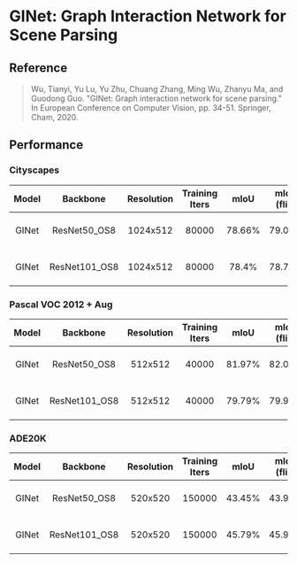 # GINet: Graph Interaction Network for Scene Parsing

## Reference

> Wu, Tianyi, Yu Lu, Yu Zhu, Chuang Zhang, Ming Wu, Zhanyu Ma, and Guodong Guo. "GINet: Graph interaction network for scene parsing." In European Conference on Computer Vision, pp. 34-51. Springer, Cham, 2020.


## Performance

### Cityscapes

| Model | Backbone | Resolution | Training Iters | mIoU | mIoU (flip) | mIoU (ms+flip) | Links |
|:-:|:-:|:-:|:-:|:-:|:-:|:-:|:-:|
|GINet|ResNet50_OS8|1024x512|80000|78.66%|79.07%|79.2%|[model](https://bj.bcebos.com/paddleseg/dygraph/cityscapes/ginet_resnet50_os8_cityscapes_1024×512_80k/model.pdparams) \| [log](https://bj.bcebos.com/paddleseg/dygraph/cityscapes/ginet_resnet50_os8_cityscapes_1024×512_80k/train.log) \| [vdl](https://paddlepaddle.org.cn/paddle/visualdl/service/app?id=bb439dc87b311c4105c426eadd5a641e) |
|GINet|ResNet101_OS8|1024x512|80000|78.4%|78.72%|78.99|[model](https://bj.bcebos.com/paddleseg/dygraph/cityscapes/ginet_resnet101_os8_cityscapes_1024×512_80k/model.pdparams) \| [log](https://bj.bcebos.com/paddleseg/dygraph/cityscapes/ginet_resnet101_os8_cityscapes_1024×512_80k/train.log) \| [vdl](https://paddlepaddle.org.cn/paddle/visualdl/service/app?id=ffae8d094b755a4313d6e02540de9515) |

### Pascal VOC 2012 + Aug

| Model | Backbone | Resolution | Training Iters | mIoU | mIoU (flip) | mIoU (ms+flip) | Links |
|:-:|:-:|:-:|:-:|:-:|:-:|:-:|:-:|
|GINet|ResNet50_OS8|512x512|40000|81.97%|82.02%|81.65%|[model](https://bj.bcebos.com/paddleseg/dygraph/pascal_voc12/ginet_resnet50_os8_voc12aug_512×512_40k/model.pdparams) \| [log](https://bj.bcebos.com/paddleseg/dygraph/pascal_voc12/ginet_resnet50_os8_voc12aug_512×512_40k/train.log) \| [vdl](https://paddlepaddle.org.cn/paddle/visualdl/service/app?id=638ff8bcc88575489ee36da0edad51b6) |
|GINet|ResNet101_OS8|512x512|40000|79.79%|79.99%|80.6%|[model](https://bj.bcebos.com/paddleseg/dygraph/pascal_voc12/ginet_resnet101_os8_voc12aug_512×512_40k/model.pdparams) \| [log](https://bj.bcebos.com/paddleseg/dygraph/pascal_voc12/ginet_resnet101_os8_voc12aug_512×512_40k/train.log) \| [vdl](https://paddlepaddle.org.cn/paddle/visualdl/service/app?id=a1f7d1040f371585d9aac1610116f594) |

### ADE20K

| Model | Backbone | Resolution | Training Iters | mIoU | mIoU (flip) | mIoU (ms+flip) | Links |
|:-:|:-:|:-:|:-:|:-:|:-:|:-:|:-:|
|GINet|ResNet50_OS8|520x520|150000|43.45%|43.98%|43.80%|[model](https://paddleseg.bj.bcebos.com/dygraph/ade20k/ginet_resnet50_os8_ade20k_520x520_150k/model.pdparams) \| [log](https://paddleseg.bj.bcebos.com/dygraph/ade20k/ginet_resnet50_os8_ade20k_520x520_150k/train.log) \| [vdl](https://paddlepaddle.org.cn/paddle/visualdl/service/app?id=665901e12a35319710197380a5dfafa5) |
|GINet|ResNet101_OS8|520x520|150000|45.79%|45.94%|46.18%|[model](https://paddleseg.bj.bcebos.com/dygraph/ade20k/ginet_resnet101_os8_ade20k_520x520_150k/model.pdparams) \| [log](https://paddleseg.bj.bcebos.com/dygraph/ade20k/ginet_resnet101_os8_ade20k_520x520_150k/train.log) \| [vdl](https://paddlepaddle.org.cn/paddle/visualdl/service/app?id=46b63c18e421e2a0ba95faefdc8d5c39) |

